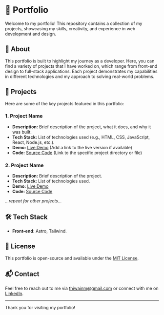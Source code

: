 # 🌟 Portfolio

Welcome to my portfolio! This repository contains a collection of my projects, showcasing my skills, creativity, and experience in web development and design.

## 🚀 About

This portfolio is built to highlight my journey as a developer. Here, you can find a variety of projects that I have worked on, which range from front-end design to full-stack applications. Each project demonstrates my capabilities in different technologies and my approach to solving real-world problems.

## 📂 Projects

Here are some of the key projects featured in this portfolio:

### 1. **Project Name**
- **Description:** Brief description of the project, what it does, and why it was built.
- **Tech Stack:** List of technologies used (e.g., HTML, CSS, JavaScript, React, Node.js, etc.).
- **Demo:** [Live Demo](#) (Add a link to the live version if available)
- **Code:** [Source Code](#) (Link to the specific project directory or file)

### 2. **Project Name**
- **Description:** Brief description of the project.
- **Tech Stack:** List of technologies used.
- **Demo:** [Live Demo](#)
- **Code:** [Source Code](#)

*...repeat for other projects...*

## 🛠️ Tech Stack

- **Front-end:** Astro, Tailwind.


## 📄 License

This portfolio is open-source and available under the [MIT License](LICENSE).

## 📬 Contact

Feel free to reach out to me via [thiwainm@gmail.com](mailto:thiwainm@gmail.com) or connect with me on [LinkedIn](https://www.linkedin.com/in/thiwain-medagama-968806313/).

---

Thank you for visiting my portfolio!
